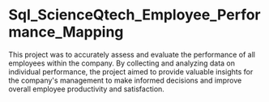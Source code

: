 # Sql_ScienceQtech_Employee_Performance_Mapping
This project was to accurately assess and evaluate the performance of all employees within the company. By collecting and analyzing data on individual performance, the project aimed to provide valuable insights for the company's management to make informed decisions and improve overall employee productivity and satisfaction.
